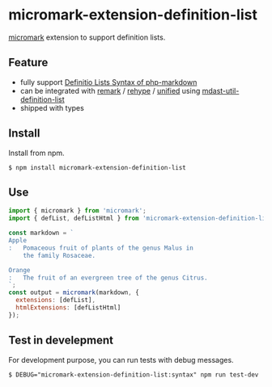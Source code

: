 # micromark-extension-definition-list

[micromark](https://github.com/micromark/micromark) extension to support definition lists.

## Feature

* fully support [Definitio Lists Syntax of php-markdown]
* can be integrated with [remark] / [rehype] / [unified] using [mdast-util-definition-list]
* shipped with types

[Definitio Lists Syntax of php-markdown]: https://michelf.ca/projects/php-markdown/extra/#def-list
[remark]: https://github.com/remarkjs/remark
[rehype]: https://github.com/rehypejs/rehype
[unified]: https://github.com/unifiedjs/unified
[mdast-util-definition-list]: https://github.com/wataru-chocola/mdast-util-definition-list

## Install

Install from npm.

```console
$ npm install micromark-extension-definition-list
```

## Use

```javascript
import { micromark } from 'micromark';
import { defList, defListHtml } from 'micromark-extension-definition-list';

const markdown = `
Apple
:   Pomaceous fruit of plants of the genus Malus in 
    the family Rosaceae.

Orange
:   The fruit of an evergreen tree of the genus Citrus.
`;
const output = micromark(markdown, {
  extensions: [defList],
  htmlExtensions: [defListHtml]
});
```


## Test in develepment

For development purpose, you can run tests with debug messages.

```console
$ DEBUG="micromark-extension-definition-list:syntax" npm run test-dev
```